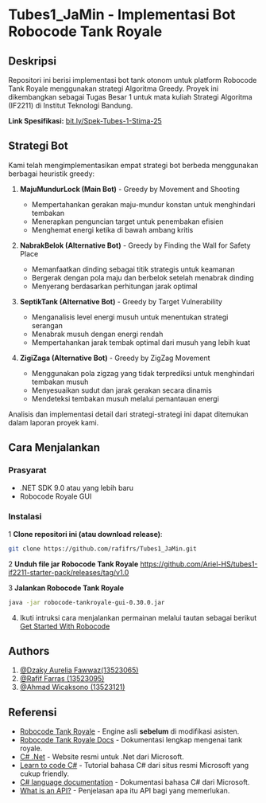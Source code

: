 # Tubes1_JaMin - Implementasi Bot Robocode Tank Royale


## Deskripsi

Repositori ini berisi implementasi bot tank otonom untuk platform Robocode Tank Royale menggunakan strategi Algoritma Greedy. Proyek ini dikembangkan sebagai Tugas Besar 1 untuk mata kuliah Strategi Algoritma (IF2211) di Institut Teknologi Bandung.

**Link Spesifikasi:** [bit.ly/Spek-Tubes-1-Stima-25](http://bit.ly/Spek-Tubes-1-Stima-25)

## Strategi Bot

Kami telah mengimplementasikan empat strategi bot berbeda menggunakan berbagai heuristik greedy:

1. **MajuMundurLock (Main Bot)** - Greedy by Movement and Shooting
   - Mempertahankan gerakan maju-mundur konstan untuk menghindari tembakan
   - Menerapkan penguncian target untuk penembakan efisien
   - Menghemat energi ketika di bawah ambang kritis

2. **NabrakBelok (Alternative Bot)** - Greedy by Finding the Wall for Safety Place
   - Memanfaatkan dinding sebagai titik strategis untuk keamanan
   - Bergerak dengan pola maju dan berbelok setelah menabrak dinding
   - Menyerang berdasarkan perhitungan jarak optimal

3. **SeptikTank (Alternative Bot)** - Greedy by Target Vulnerability
   - Menganalisis level energi musuh untuk menentukan strategi serangan
   - Menabrak musuh dengan energi rendah
   - Mempertahankan jarak tembak optimal dari musuh yang lebih kuat

4. **ZigiZaga (Alternative Bot)** - Greedy by ZigZag Movement
   - Menggunakan pola zigzag yang tidak terprediksi untuk menghindari tembakan musuh
   - Menyesuaikan sudut dan jarak gerakan secara dinamis
   - Mendeteksi tembakan musuh melalui pemantauan energi

Analisis dan implementasi detail dari strategi-strategi ini dapat ditemukan dalam laporan proyek kami.

## Cara Menjalankan

### Prasyarat
- .NET SDK  9.0 atau yang lebih baru
- Robocode Royale GUI

### Instalasi

1 **Clone repositori ini (atau download release)**:
```bash
git clone https://github.com/rafifrs/Tubes1_JaMin.git
```
2 **Unduh file jar Robocode Tank Royale**
   https://github.com/Ariel-HS/tubes1-if2211-starter-pack/releases/tag/v1.0
   
3 **Jalankan Robocode Tank Royale**
   ```bash
   java -jar robocode-tankroyale-gui-0.30.0.jar
   ```
4. Ikuti intruksi cara menjalankan permainan melalui tautan sebagai berikut
   [Get Started With Robocode](https://docs.google.com/document/d/12upAKLU9E7tS6-xMUpJZ8gA1L76YngZNCc70AaFgyMY/edit?usp=)
   
## Authors
1. [@Dzaky Aurelia Fawwaz(13523065)](https://github.com/WwzFwz)
2. [@Rafif Farras (13523095)](https://github.com/rafifrs)
3. [@Ahmad Wicaksono (13523121)](https://github.com/sonix03)
   
## Referensi
- [Robocode Tank Royale](https://github.com/robocode-dev/tank-royale) - Engine asli **sebelum** di modifikasi asisten.
- [Robocode Tank Royale Docs](https://robocode-dev.github.io/tank-royale/) - Dokumentasi lengkap mengenai tank royale.
- [C# .Net](https://dotnet.microsoft.com/en-us/) - Website resmi untuk .Net dari Microsoft.
- [Learn to code C#](https://dotnet.microsoft.com/en-us/learntocode) - Tutorial bahasa C# dari situs resmi Microsoft yang cukup friendly.
- [C# language documentation](https://learn.microsoft.com/en-us/dotnet/csharp/) - Dokumentasi bahasa C# dari Microsoft.
- [What is an API?](https://aws.amazon.com/what-is/api/) - Penjelasan apa itu API bagi yang memerlukan.
